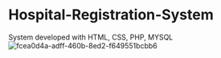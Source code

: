 # Hospital-Registration-System
System developed with HTML, CSS, PHP, MYSQL
![fcea0d4a-adff-460b-8ed2-f649551bcbb6](https://user-images.githubusercontent.com/78687726/176267555-5cc902a6-3306-4bef-bb75-89c3183e6c55.jpg)
